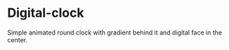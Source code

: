 # Digital-clock

Simple animated round clock with gradient behind it and digital face in the center.
